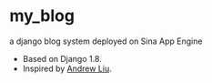 # my_blog
a django blog system deployed on Sina App Engine

* Based on Django 1.8.
* Inspired by [Andrew Liu](https://www.gitbook.com/book/andrew-liu/django-blog/details).
